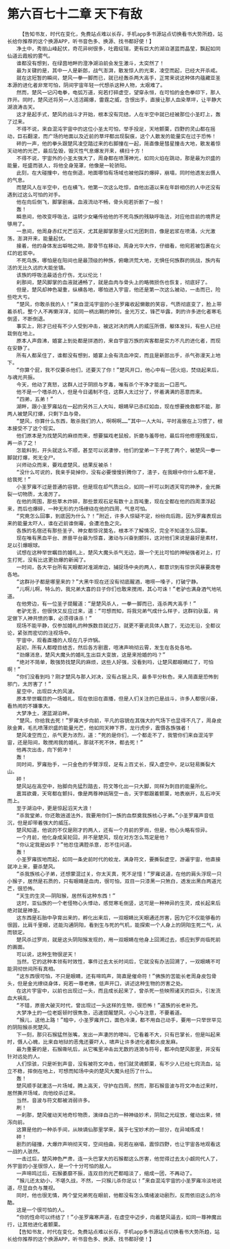 # 第六百七十二章 天下有敌
        【告知书友，时代在变化，免费站点难以长存，手机app多书源站点切换看书大势所趋，站长给你推荐的这个换源APP，听书音色多、换源、找书都好使！】
       净土中，秀丽山峰起伏，奇花异树很多，吐霞绽瑞，更有巨大的湖泊湛蓝而晶莹，飘起如同仙道云霞般的雾气。
       谁都没有想到，在绿茵地畔的澄净湖泊前会发生激斗，太突然了！
       最为关键的是，其中一人是新郎，战气澎湃，散发惊人的光束，凌空而起，已经大开杀戒。
       就在这短暂的瞬间，楚风一拳一脚而已，就已经轰杀两大高手，正常来说这种体内蕴藏亚圣本源的进化者非常可怕，阴间宇宙年轻一代想杀这种人物，太艰难了。
       然而，楚风一记闪电拳，电弧万道，宛若打碎虚空，望穿永恒，在可怕的金色拳印下，那人炸开。同时，楚风还将另一人活活踢爆，雷霆之威，含恨出手，直接让那人血染草坪，让平静大湖浪涛击天。
       这才是起手式，楚风的战斗才开始，根本没有完结，人在半空中就已经被那位小圣盯上，轰了过来。
       不得不说，来自混沌宇宙中的这位小圣太可怕，举手投足，天地颤栗，四野的灵山都在摇动，巨石翻滚，而广场的地面以及近前的草坪都出现裂痕，这个人散发的能量实在过于恐怖！
       砰的一声，他的拳头跟楚风凌空踏过来的右脚撞在一起，简直像是彗星撞击大地，散发着惊天动地的光芒，最后坠毁，毁灭性气息爆发开来，横扫十方！
       不得不说，宇宙外的小圣太强大了，周身都在喷薄神光，如同火焰在跳动，那是最为炽盛的能量，旺盛而骇人，将他全身笼罩，他像是一轮骄阳。
       此刻，在大碰撞中，他在倒退，地面哪怕有场域也被他踩的爆碎，崩塌，同时他透发出慑人的气息。
       而楚风人在半空中，也在横飞，他第一次这么吃惊，自他出道以来在年龄相仿的人中还没有遇到过这么可怕的对手。
       他在向后倒飞，脚掌剧痛，血液流动不畅，骨头宛若折断了一般！
       轰！
       瞬息间，他改变呼吸法，运转少女曦传给他的不死鸟族的残缺呼吸法，对应他目前的境界足够用了。
       一息间，他周身赤红光芒滔天，尤其是脚掌那里火红光团刺目，像是岩浆在喷涌，火光激荡，澎湃开来，能量起伏。
       接着，他的身体发出噼啪之响，那骨节在移动，周身光华大作，仔细看，他宛若被包裹在火红的岩浆中。
       不死鸟族，哪怕是在阳间也是最顶级的种族，俯瞰洪荒大地，无惧任何族群的挑战，族内有活的无比久远的大能坐镇。
       该族的呼吸法最适合疗伤，无以伦比！
       刹那间，楚风脚掌的血液就通畅了，就是血肉与骨头上的略微损伤也恢复，彻底好了。
       但是，楚风却神色凝重，纵横各地，哪怕进入宇宙，他还是第一次这么被动，一击而已，险些吃大亏。
       “楚风，你敢杀我的人！”来自混沌宇宙的小圣罗雍收起懒散的笑容，气质彻底变了，脸上带着杀机，整个人不再懒洋洋，如同一柄出鞘的神剑，金光万丈，锋芒毕露，刺的许多进化者寒毛倒竖，不断倒退。
       事实上，刚才已经有不少人受到冲击，被这对决的两人的威压所慑，躯体发抖，有些人已经栽倒在地上。
       原本人声鼎沸，婚宴上到处都是拼酒的，来自宇宙万族的宾客都是实力不凡的进化者，而现在安静了。
       所有人都呆住了，谁都没有想到，婚宴上会有流血冲突，而且是新郎出手，杀气弥漫天上地下。
       “你算个屁，我不仅要杀他们，还要灭了你！”楚风开口，他心中有一团火焰，焚烧起来后，与魂光共振。
       今天，他动了真怒，这群人过于阴损与歹毒，唯有杀个干净才能出一口恶气。
       他不是一个嗜杀的人，但是今日遏制不住，这群人太过分了，怀着满满的恶意而来。
       “四弟，五弟！”
       湖畔，跟小圣罗雍站在一起的另外三人大叫，眼睛早已赤红如血，现在想要挽救都不能，那两人被楚风打爆，只剩下血与骨。
       “楚风，你算什么东西，敢杀我们的人，啊啊啊……”其中一人大叫，平时高傲在上习惯了，根本接受不了这个现实。
       他们原本是为找楚风的麻烦而来，想要猫戏老鼠般，折磨与羞辱他，最后将他修理残废后，再一杀了之！
       怎能料到，开头就这么不顺，甚至可以说凄惨，他们的堂弟一下子死了两个，被楚风一拳一脚就打爆，死无全尸。
       兴师动众而来，要戏虐楚风，结果反被杀！
       “没什么可说的，我亲手毙掉你，没有必要慢慢折腾你了，渣子，在我眼中你什么都不是，给我死！”
       小圣罗雍不过是普通的容貌，但是现在却气质出众，如同一杆可以刺透天穹的神矛，金光撕裂一切物质，太凌厉了。
       在他的周围，那些草木炸碎，那些景观石足有数十上百吨重，现在全都在他的四周漂浮起来，而后也爆碎，一种无形的力场缭绕在他的四周，气息可怕。
       “究竟怎么回事，到底因为什么？！”附近，许多人惊疑不定，纷纷向后跑，因为罗雍表现出来的能量太吓人，谁在近前谁倒霉，会遭池鱼之灾。
       各族的名宿还有那些圣子、神女都惊诧莫名，根本不了解情况，完全不知道怎么回事。
       现在唯有黑血平台、原兽平台最为惊喜，激动与兴奋到颤抖，这对他们来说是最好是素材，足以引爆眼球。
       试想在这种举世瞩目的婚礼上，楚风大魔头杀气无边，跟一个无比可怕的神秘强者对上，打生打死，没有比这更劲爆的新闻了。
       一时间，各大平台所有天眼都对准湖岸边，捕捉场中央的两人，都意识到有惊世风暴要席卷各地。
       “这群孙子都是哪里来的？”大黑牛现在还没有彻底醒酒，嗷唠一嗓子，打破宁静。
       “儿啊儿啊，特么的，我兄弟大喜的日子你们也敢来搅闹，其心可诛！”老驴也满身酒气地吼道。
       在他旁边，有一位圣子提醒道：“是楚风杀人，一拳一脚而已，连杀两大高手！”
       老驴无言，但很快又反应过来，道：“可想而知，将我兄弟气成什么样子，这群钧驮蛋，肯定做下人神共愤的事，必须得诛杀！”
       现场不能平静，仅参加婚礼的种族数目就过万，就更不要说具体人数了，无边无沿，全都议论，紧张而密切的注视场中。
       宇宙中，观看直播的人现在几乎炸锅。
       起初，所有人都瞠目结舌，然后各方剧震，喧沸声响彻云霄，发生在各处各地。
       “劲爆消息，楚风大魔头的婚礼生出巨大变故，这是来抢婚的吗？”
       “绝对不简单，敢强势找楚风的麻烦，这些人好强，没看到吗，让楚风都眼睛红了，可怕啊！”
       “你们没看到吗？刚才楚风与那人对决，没有占据上风，最多平分秋色，来人简直是恐怖到邪门，太厉害了！”
       星空中，出现巨大的风波。
       原本举世瞩目的一场婚礼，现在依旧在直播，但是人们关注的已是战斗，许多人都很兴奋，看热闹的不嫌事大。
       大梦净土，湛蓝湖泊畔。
       “楚风，你给我去死！”罗雍大步向前，平凡的容貌在其强大的气场下也显得不凡了，周身皮肤金黄，毛孔喷薄炽盛的能量光芒，他如同天神下界，龙行虎步，震慑各族强者！
       楚风凌空而立，杀气更为浓烈，道：“死的是你们，一个都走不了，我管你们来自混沌宇宙，还是阳间，敢搅闹我的婚礼，那就不死不休，都去死！”
       他再次出击，向下俯冲！
       轰！
       同时间，罗雍抬手，一只金色的手臂浮现，足有上百丈长，探入虚空中，足以轻易撕裂大山。
       砰！
       楚风站在高空中，抬脚向先猛烈踏去，符文等化出一只大脚，同样为刺目的能量所化。
       震耳欲聋，天穹都在颤抖，像是两尊神祇隔空一击，天宇都跟着颤栗，地表崩开，乱石冲天而上。
       至于湖泊中，更是惊起滔天大浪！
       “杀我堂弟，你还敢逍遥法外，我要用你们一族的血祭奠我族核心子弟。”小圣罗雍声音低沉，但是却带着强大的威压。
       楚风知道，他说的不仅是刚才的两人，还有一个月前的罗尚，但是，他心头略有惊异。
       一个月前，他化身成吴轮回，并不是楚风，现在对方怎么笃定是他？
       “你认定我是凶手？”他忍住满腔杀意，忍不住问道。
       轰！
       小圣罗雍拔地而起，如同一条史前时代的蛟龙，满身符文，要撕裂虚空，游遍宇宙，他直接就冲上来，要杀楚风。
       “杀我族核心子弟，还想蒙混过关，你太天真，死不足惜！”罗雍说道，在他的肩头浮现一只小猴子，居然是石质的，只有眼睛是血肉，很可怕，双目一只漆黑一只煞白，透发出黑白两道光芒，很恐怖。
       “天生的生灵——阴阳猴，居然有这种东西！”
       这时，亚仙族的一个老怪物心头悸动，感觉寒毛倒竖，这可是一种神异的生灵，成长起来后绝对就是神圣。
       这东西是石胎中孕育出来的，孵化出来后，一双眼睛比天眼通还厉害，因为它不仅能够看的很圆，比肩千里眼，还能沟通阴阳，看到生与死的气机，能探索一个人身上的阴阳生死二气，从而锁定。
       楚风杀过罗尚，就是这头阴阳猴发现的，用一双眼睛在他身上回溯过去，感应到罗尚临死前的画面。
       可以说，这种生物很逆天！
       当然，它的这种本领有时效性，事件过去太长时间后，它就没有办法回溯了，一双眼睛不可能洞彻世间所有真相。
       “这东西很可怕，不只是眼睛，还有啼鸣声，简直是催命符！”佛族的苦能长老周身皮包骨头，但是金光缭绕身体，宛若一尊老佛，低声开口，讲述这种生物的厉害之处。
       在这片宇宙中，以前也出现过一头，而且成长起来了，曾杀死一些映照诸天的巨头，引发流血大祸乱。
       “不错，原兽大破灭时代，曾出现过一头这样的生物，很恐怖！”道族的长老补充。
       大梦净土的一位老妪顿时很焦急，迅速提醒楚风，小心与注意，不要着道。
       “猴儿，送他上路！”暗中，小圣罗雍开口，面色冷漠，都不用自己动手，要用一只举世罕见的阴阳猴杀死楚风。
       下一刻，那只石猴猛然张嘴，发出一声凄厉的嚎叫，它看着不大，只有巴掌长，但是叫起来时，慑人心魄，比来自地狱的恶鬼还要吓人，啸声让许多进化者都头皮发麻。
       最为重要的是，石猴嘶吼后，从它嘴里冲击出无数的涟漪与符号，都冲向楚风那里，并没有针对远处的人。
       人们惊骇，只是听到声音，没有被符文冲击，他们就灵魂颤栗，有不少人已经七窍流血，站立不稳，摔倒在地上，可想而知场中央的楚风大魔头经历了什么。
       轰！
       楚风顺手就激活一片场域，腾上高天，守护在四周，然而，那石猴音波与符文冲击过来时，居然撕开场域，向他绞杀过来。
       当然，音波与符文都被消弱许多。
       刷！
       一刹那，楚风催动天地奇珍物质，演绎自己的一种神级妙术，阴阳之光绽放，催动出来，倾泻向前。
       这算是他的一种杀手间，从映谪仙那里学来，属于七宝妙术的一部分，在异域练成！
       砰！
       剧烈的碰撞，大爆炸声响彻天穹，空间扭曲，宛若在崩塌，震惊四野，也让宇宙各地观看这一战的人骇然。
       一击过后，楚风神色严肃，连一头巴掌大的石猴都这么厉害，他觉得过去太小觑同代人了，外宇宙的小圣很惊人，是一个十分可怕的敌人。
       一声啼鸣过后，石猴萎靡不振，连双目的光芒都暗淡了，缩成一团，不再动了。
       “猴儿还太幼小，不堪久战，不然，一只猴儿杀你足以！”来自混沌宇宙的小圣罗雍冷淡地说道，尽显自负与蔑视。
       同时，他也很无情，两个堂兄弟死在眼前，他都没有怎么情绪波动剧烈，反而依旧这么的冷酷。
       这是一个很可怕的人。
       “你的性命可以终结了！”小圣罗雍寒声道，在虚空中迈步，向着楚风逼去，如同一尊神魔出行，让其他进化者颤栗。
       【告知书友，时代在变化，免费站点难以长存，手机app多书源站点切换看书大势所趋，站长给你推荐的这个换源APP，听书音色多、换源、找书都好使！】